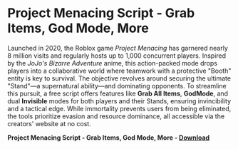 <h1>Project Menacing Script - Grab Items, God Mode, More</h1>

Launched in 2020, the Roblox game *Project Menacing* has garnered nearly 8 million visits and regularly hosts up to 1,000 concurrent players. Inspired by the *JoJo's Bizarre Adventure* anime, this action-packed mode drops players into a collaborative world where teamwork with a protective "Booth" entity is key to survival. The objective revolves around securing the ultimate "Stand"—a supernatural ability—and dominating opponents. To streamline this pursuit, a free script offers features like **Grab All Items**, **GodMode**, and dual **Invisible** modes for both players and their Stands, ensuring invincibility and a tactical edge. While immortality prevents users from being eliminated, the tools prioritize evasion and resource dominance, all accessible via the creators' website at no cost.

**Project Menacing Script - Grab Items, God Mode, More - [Download](https://www.dlgram.com/public/files/api.php?shortened=pUJedH)**


